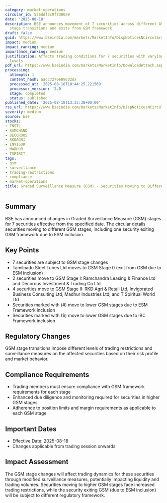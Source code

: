 ```yaml
---
category: market-operations
circular_id: 556ddf3c9f7380a9
date: '2025-08-18'
description: BSE announces movement of 7 securities across different GSM stages including
  stage transitions and exits from GSM framework.
draft: false
guid: https://www.bseindia.com/markets/MarketInfo/DispNoticesNCirculars.aspx?Noticeid={C520BBA9-F87A-4FE4-88AD-1C473002488E}&noticeno=20250818-47&dt=08/18/2025&icount=47&totcount=77&flag=0
impact: medium
impact_ranking: medium
importance_ranking: medium
justification: Affects trading conditions for 7 securities with varying surveillance
  levels
pdf_url: https://www.bseindia.com/markets/MarketInfo/DownloadAttach.aspx?id=20250818-47&attachedId=eda5fd10-3905-47c1-9cf8-9f6e94254dbc
processing:
  attempts: 1
  content_hash: aadc7270e89632da
  processed_at: '2025-08-18T18:44:25.221569'
  processor_version: '2.0'
  stage: completed
  status: published
published_date: '2025-08-18T13:35:38+00:00'
rss_url: https://www.bseindia.com/markets/MarketInfo/DispNoticesNCirculars.aspx?Noticeid={C520BBA9-F87A-4FE4-88AD-1C473002488E}&noticeno=20250818-47&dt=08/18/2025&icount=47&totcount=77&flag=0
severity: medium
source: bse
stocks:
- TNSTL
- RAMCHAND
- DECOROUS
- RKDAGRI
- INVIGOR
- MADHUR
- TSPIRIT
tags:
- gsm
- surveillance
- trading-restrictions
- compliance
- market-operations
title: Graded Surveillance Measure (GSM) - Securities Moving to Different GSM Stages
---
```


## Summary

BSE has announced changes in Graded Surveillance Measure (GSM) stages for 7 securities effective from the specified date. The circular details securities moving to different GSM stages, including one security exiting GSM framework due to ESM inclusion.

## Key Points

- 7 securities are subject to GSM stage changes
- Tamilnadu Steel Tubes Ltd moves to GSM Stage 0 (exit from GSM due to ESM inclusion)
- 2 securities move to GSM Stage I: Ramchandra Leasing & Finance Ltd and Decorous Investment & Trading Co Ltd
- 4 securities move to GSM Stage II: RKD Agri & Retail Ltd, Invigorated Business Consulting Ltd, Madhur Industries Ltd, and T Spiritual World Ltd
- Securities marked with (#) move to lower GSM stages due to ESM Framework inclusion
- Securities marked with ($) move to lower GSM stages due to IBC Framework inclusion

## Regulatory Changes

GSM stage transitions impose different levels of trading restrictions and surveillance measures on the affected securities based on their risk profile and market behavior.

## Compliance Requirements

- Trading members must ensure compliance with GSM framework requirements for each stage
- Enhanced due diligence and monitoring required for securities in higher GSM stages
- Adherence to position limits and margin requirements as applicable to each GSM stage

## Important Dates

- Effective Date: 2025-08-18
- Changes applicable from trading session onwards

## Impact Assessment

The GSM stage changes will affect trading dynamics for these securities through modified surveillance measures, potentially impacting liquidity and trading volumes. Securities moving to higher GSM stages face increased trading restrictions, while the security exiting GSM (due to ESM inclusion) will be subject to different regulatory framework.